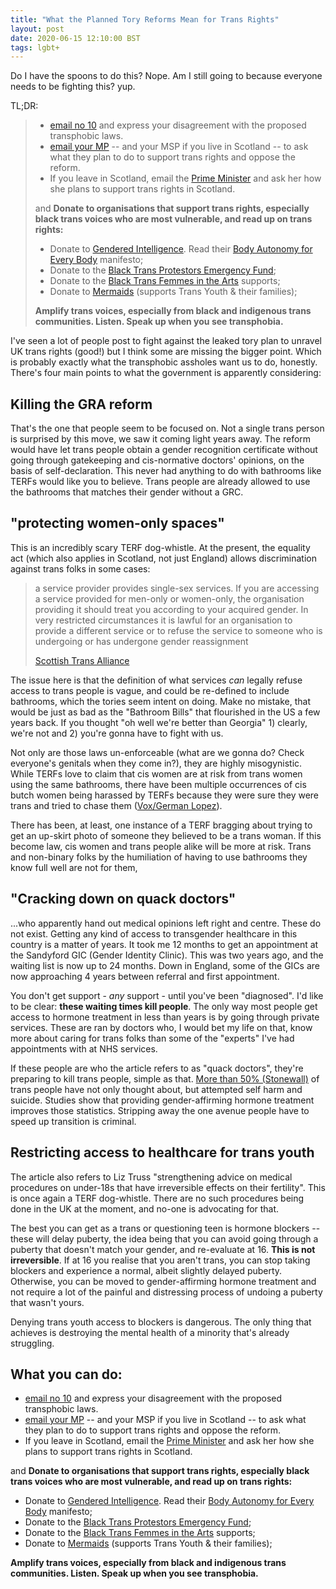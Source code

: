 ```yaml
---
title: "What the Planned Tory Reforms Mean for Trans Rights"
layout: post
date: 2020-06-15 12:10:00 BST
tags: lgbt+
---
```

Do I have the spoons to do this? Nope. Am I still going to because everyone needs to be fighting this? yup.

TL;DR:

> * [email no 10][email-10] and express your disagreement with the proposed transphobic laws.
> * [email your MP][email-mp] -- and your MSP if you live in Scotland -- to ask what they plan to do to support trans rights and oppose the reform.
> * If you leave in Scotland, email the [Prime Minister][email-pm] and ask her how she plans to support trans rights in Scotland.
>
> and **Donate to organisations that support trans rights, especially black trans voices who are most vulnerable, and read up on trans rights:**
>
> * Donate to [Gendered Intelligence][gi]. Read their [Body Autonomy for Every Body][gi-baeb] manifesto;
> * Donate to the [Black Trans Protestors Emergency Fund][btpef];
> * Donate to the [Black Trans Femmes in the Arts][btfa] supports;
> * Donate to [Mermaids][mermaids] (supports Trans Youth & their families);
>
> **Amplify trans voices, especially from black and indigenous trans communities. Listen. Speak up when you see transphobia.**


I've seen a lot of people post to fight against the leaked tory plan to unravel UK trans rights (good!) but I think some are missing the bigger point. Which is probably exactly what the transphobic assholes want us to do, honestly. There's four main points to what the government is apparently considering:

## Killing the GRA reform

That's the one that people seem to be focused on. Not a single trans person is surprised by this move, we saw it coming light years away. The reform would have let trans people obtain a gender recognition certificate without going through gatekeeping and cis-normative doctors' opinions, on the basis of self-declaration. This never had anything to do with bathrooms like TERFs would like you to believe. Trans people are already allowed to use the bathrooms that matches their gender without a GRC.


## "protecting women-only spaces"

This is an incredibly scary TERF dog-whistle. At the present, the equality act (which also applies in Scotland, not just England) allows discrimination against trans folks in some cases:

> a service provider provides single-sex services. If you are accessing a service provided for men-only or women-only, the organisation providing it should treat you according to your acquired gender. In very restricted circumstances it is lawful for an organisation to provide a different service or to refuse the service to someone who is undergoing or has undergone gender reassignment
>
> [Scottish Trans Alliance](https://www.scottishtrans.org/trans-rights/principles/equality-act-2010/)

The issue here is that the definition of what services *can* legally refuse access to trans people is vague, and could be re-defined to include bathrooms, which the tories seem intent on doing. Make no mistake, that would be just as bad as the "Bathroom Bills" that flourished in the US a few years back. If you thought "oh well we're better than Georgia" 1) clearly, we're not and 2) you're gonna have to fight with us.

Not only are those laws un-enforceable (what are we gonna do? Check everyone's genitals when they come in?), they are highly misogynistic. While TERFs love to claim that cis women are at risk from trans women using the same bathrooms, there have been multiple occurrences of cis butch women being harassed by TERFs because they were sure they were trans and tried to chase them ([Vox/German Lopez][vox-terf-bathroom]).

There has been, at least, one instance of a TERF bragging about trying to get an up-skirt photo of someone they believed to be a trans woman. If this become law, cis women and trans people alike will be more at risk. Trans and non-binary folks by the humiliation of having to use bathrooms they know full well are not for them,

[vox-terf-bathroom]: https://www.vox.com/2016/5/18/11690234/women-bathrooms-harassment

## "Cracking down on quack doctors"

...who apparently hand out medical opinions left right and centre. These do not exist. Getting any kind of access to transgender healthcare in this country is a matter of years. It took me 12 months to get an appointment at the Sandyford GIC (Gender Identity Clinic). This was two years ago, and the waiting list is now up to 24 months. Down in England, some of the GICs are now approaching 4 years between referral and first appointment.

You don't get support - *any* support - until you've been "diagnosed". I'd like to be clear: **these waiting times kill people**. The only way most people get access to hormone treatment in less than years is by going through private services. These are ran by doctors who, I would bet my life on that, know more about caring for trans folks than some of the "experts" I've had appointments with at NHS services.

If these people are who the article refers to as "quack doctors", they're preparing to kill trans people, simple as that. [More than 50% (Stonewall)][stonewall-stats] of trans people have not only thought about, but attempted self harm and suicide. Studies show that providing gender-affirming hormone treatment improves those statistics. Stripping away the one avenue people have to speed up transition is criminal.

## Restricting access to healthcare for trans youth

The article also refers to Liz Truss "strengthening advice on medical procedures on under-18s that have irreversible effects on their fertility". This is once again a TERF dog-whistle. There are no such procedures being done in the UK at the moment, and no-one is advocating for that.

The best you can get as a trans or questioning teen is hormone blockers -- these will delay puberty, the idea being that you can avoid going through a puberty that doesn't match your gender, and re-evaluate at 16. **This is not irreversible**. If at 16 you realise that you aren't trans, you can stop taking blockers and experience a normal, albeit slightly delayed puberty. Otherwise, you can be moved to gender-affirming hormone treatment and not require a lot of the painful and distressing process of undoing a puberty that wasn't yours.

Denying trans youth access to blockers is dangerous. The only thing that achieves is destroying the mental health of a minority that's already struggling.

## What you can do:

 * [email no 10][email-10] and express your disagreement with the proposed transphobic laws.
 * [email your MP][email-mp] -- and your MSP if you live in Scotland -- to ask what they plan to do to support trans rights and oppose the reform.
 * If you leave in Scotland, email the [Prime Minister][email-pm] and ask her how she plans to support trans rights in Scotland.

 and **Donate to organisations that support trans rights, especially black trans voices who are most vulnerable, and read up on trans rights:**

 * Donate to [Gendered Intelligence][gi]. Read their [Body Autonomy for Every Body][gi-baeb] manifesto;
 * Donate to the [Black Trans Protestors Emergency Fund][btpef];
 * Donate to the [Black Trans Femmes in the Arts][btfa] supports;
 * Donate to [Mermaids][mermaids] (supports Trans Youth & their families);

 **Amplify trans voices, especially from black and indigenous trans communities. Listen. Speak up when you see transphobia.**

[stonewall-stats]: https://www.stonewall.org.uk/sites/default/files/trans_stats.pdf

[email-pm]: https://firstminister.gov.scot/join/first-minister-postbag/
[email-10]: https://email.number10.gov.uk/
[email-mp]: https://www.writetothem.com/
[btpef]: https://www.artsbusinesscollaborative.org/asp-products/black-trans-protestors-emergency-fund/
[btfa]: https://www.artsbusinesscollaborative.org/asp-products/black-trans-femmes-in-the-arts-sponsored-projected_/
[mermaids]: https://mermaidsuk.org.uk/
[gi]: http://genderedintelligence.co.uk/support-us/donate
[gi-baeb]: http://genderedintelligence.co.uk/campaigns/baeb
